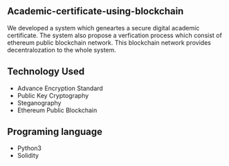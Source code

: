 ## Academic-certificate-using-blockchain
We developed a system which geneartes a secure digital academic certificate. The system also propose a verfication process which consist of ethereum public blockchain network. This blockchain network provides decentralozation to the whole system.

## Technology Used
- Advance Encryption Standard
- Public Key Cryptography
- Steganography
- Ethereum Public Blockchain

## Programing language
- Python3
- Solidity
